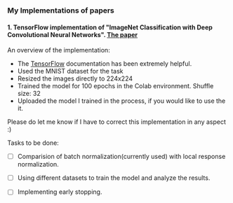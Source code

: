 ### My Implementations of papers

#### 1. TensorFlow implementation of "ImageNet Classification with Deep Convolutional Neural Networks". [The paper](https://proceedings.neurips.cc/paper/2012/file/c399862d3b9d6b76c8436e924a68c45b-Paper.pdf)
An overview of the implementation:
- The [TensorFlow](https://www.tensorflow.org/) documentation has been extremely helpful.
- Used the MNIST dataset for the task
- Resized the images directly to 224x224
- Trained the model for 100 epochs in the Colab environment. Shuffle size: 32
- Uploaded the model I trained in the process, if you would like to use the it.

Please do let me know if I have to correct this implementation in any aspect :)

Tasks to be done: <br/>
- [ ] Comparision of batch normalization(currently used) with local response normalization.
- [ ] Using different datasets to train the model and analyze the results.
- [ ] Implementing early stopping.

